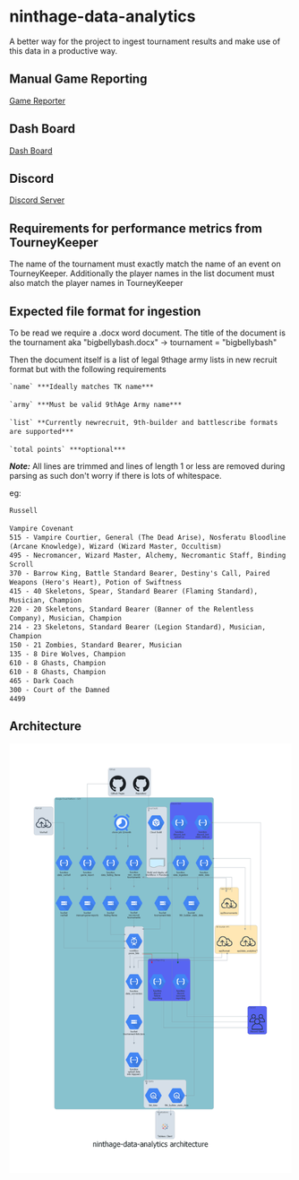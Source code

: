 # ninthage-data-analytics
A better way for the project to ingest tournament results and make use of this data in a productive way.

## Manual Game Reporting
[Game Reporter](https://duxbuse.github.io/ninthage-data-analytics/)

## Dash Board
[Dash Board](https://public.tableau.com/app/profile/sander.kaa/viz/9thAgeDataAnalysis_16379569647110/KPI)

## Discord
[Discord Server](https://discord.gg/mTDT7rgKrU)

## Requirements for performance metrics from TourneyKeeper

The name of the tournament must exactly match the name of an event on TourneyKeeper.
Additionally the player names in the list document must also match the player names in TourneyKeeper
## Expected file format for ingestion

To be read we require a .docx word document.
The title of the document is the tournament aka "bigbellybash.docx" -> tournament = "bigbellybash"

Then the document itself is a list of legal 9thage army lists in new recruit format but with the following requirements
```
`name` ***Ideally matches TK name***

`army` ***Must be valid 9thAge Army name***

`list` **Currently newrecruit, 9th-builder and battlescribe formats are supported***

`total points` ***optional***
```

***Note:*** All lines are trimmed and lines of length 1 or less are removed during parsing as such don't worry if there is lots of whitespace.



eg:
```text
Russell

Vampire Covenant
515 - Vampire Courtier, General (The Dead Arise), Nosferatu Bloodline (Arcane Knowledge), Wizard (Wizard Master, Occultism)
495 - Necromancer, Wizard Master, Alchemy, Necromantic Staff, Binding Scroll
370 - Barrow King, Battle Standard Bearer, Destiny's Call, Paired Weapons (Hero's Heart), Potion of Swiftness
415 - 40 Skeletons, Spear, Standard Bearer (Flaming Standard), Musician, Champion
220 - 20 Skeletons, Standard Bearer (Banner of the Relentless Company), Musician, Champion
214 - 23 Skeletons, Standard Bearer (Legion Standard), Musician, Champion
150 - 21 Zombies, Standard Bearer, Musician
135 - 8 Dire Wolves, Champion
610 - 8 Ghasts, Champion
610 - 8 Ghasts, Champion
465 - Dark Coach
300 - Court of the Damned
4499
```
## Architecture

![Architecture Diagram](architecture/ninthage-data-analytics_architecture.png)